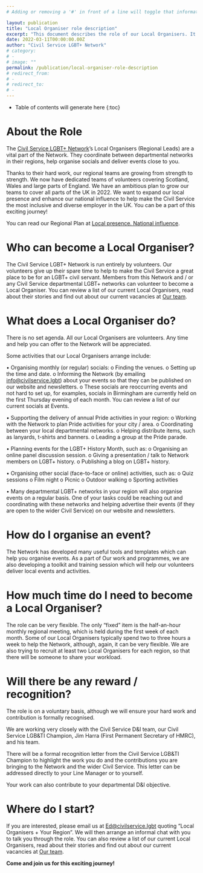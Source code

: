 ```yaml
---
# Adding or removing a '#' in front of a line will toggle that information off and on from being processed. 

layout: publication
title: "Local Organiser role description"
excerpt: "This document describes the role of our Local Organisers. It also provides some examples of the events and activities organised by them."
date: 2022-03-11T00:00:00.00Z
author: "Civil Service LGBT+ Network"
# category: 
# - 
# image: ""
permalink: /publication/local-organiser-role-description
# redirect_from: 
# - 
# redirect_to: 
# - 
---
```


* Table of contents will generate here
{:toc}

# **About the Role**
        
The [Civil Service LGBT+ Network](https://www.civilservice.lgbt/)’s Local Organisers (Regional Leads) are a vital part of the Network. They coordinate between departmental networks in their regions, help organise socials and deliver events close to you.

Thanks to their hard work, our regional teams are growing from strength to strength. We now have dedicated teams of volunteers covering Scotland, Wales and large parts of England. We have an ambitious plan to grow our teams to cover all parts of the UK in 2022. We want to expand our local presence and enhance our national influence to help make the Civil Service the most inclusive and diverse employer in the UK. You can be a part of this exciting journey! 

You can read our Regional Plan at [Local presence. National influence](https://www.civilservice.lgbt/news/2021/11/24/local-presence-national-influence).

# **Who can become a Local Organiser?**

The Civil Service LGBT+ Network is run entirely by volunteers. Our volunteers give up their spare time to help to make the Civil Service a great place to be for an LGBT+ civil servant. Members from this Network and / or any Civil Service departmental LGBT+ networks can volunteer to become a Local Organiser. 
You can review a list of our current Local Organisers, read about their stories and find out about our current vacancies at [Our team](https://www.civilservice.lgbt/team/).

# **What does a Local Organiser do?**

There is no set agenda. All our Local Organisers are volunteers. Any time and help you can offer to the Network will be appreciated. 

Some activities that our Local Organisers arrange include:

•	Organising monthly (or regular) socials:
  o	Finding the venues.
  o	Setting up the time and date.
  o	Informing the Network (by emailing <info@civilservice.lgbt>) about your events so that they can be published on our website and newsletters.
  o	These socials are reoccurring events and not hard to set up, for examples, socials in Birmingham are currently held on the first Thursday evening of each month. You can review a list of our current socials at Events.

•	Supporting the delivery of annual Pride activities in your region:
  o	Working with the Network to plan Pride activities for your city / area.
  o	Coordinating between your local departmental networks.
  o	Helping distribute items, such as lanyards, t-shirts and banners.
  o	Leading a group at the Pride parade.

•	Planning events for the LGBT+ History Month, such as:
  o	Organising an online panel discussion session.
  o	Giving a presentation / talk to Network members on LGBT+ history.
  o	Publishing a blog on LGBT+ history.

•	Organising other social (face-to-face or online) activities, such as:
  o	Quiz sessions
  o	Film night
  o	Picnic
  o	Outdoor walking
  o	Sporting activities

•	Many departmental LGBT+ networks in your region will also organise events on a regular basis. One of your tasks could be reaching out and coordinating with these networks and helping advertise their events (if they are open to the wider Civil Service) on our website and newsletters.

# **How do I organise an event?**

The Network has developed many useful tools and templates which can help you organise events. As a part of Our work and programmes, we are also developing a toolkit and training session which will help our volunteers deliver local events and activities.

# **How much time do I need to become a Local Organiser?**

The role can be very flexible. The only “fixed” item is the half-an-hour monthly regional meeting, which is held during the first week of each month. Some of our Local Organisers typically spend two to three hours a week to help the Network, although, again, it can be very flexible.
We are also trying to recruit at least two Local Organisers for each region, so that there will be someone to share your workload.

# **Will there be any reward / recognition?**

The role is on a voluntary basis, although we will ensure your hard work and contribution is formally recognised.

We are working very closely with the Civil Service D&I team, our Civil Service LGB&TI Champion, Jim Harra (First Permanent Secretary of HMRC), and his team.

There will be a formal recognition letter from the Civil Service LGB&TI Champion to highlight the work you do and the contributions you are bringing to the Network and the wider Civil Service. This letter can be addressed directly to your Line Manager or to yourself.

Your work can also contribute to your departmental D&I objective.

# **Where do I start?**

If you are interested, please email us at <Ed@civilservice.lgbt> quoting “Local Organisers + Your Region”. We will then arrange an informal chat with you to talk you through the role.
You can also review a list of our current Local Organisers, read about their stories and find out about our current vacancies at [Our team](https://www.civilservice.lgbt/team/).

**Come and join us for this exciting journey!**

